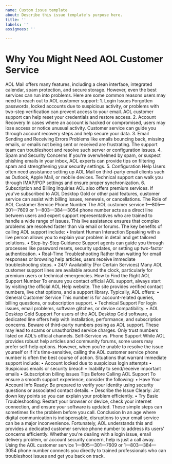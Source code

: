 ```yaml
---
name: Custom issue template
about: Describe this issue template's purpose here.
title: ''
labels: ''
assignees: ''

---
```

<h1>Why You Might Need AOL Customer Service</h1>
<p>AOL Mail offers many features, including a clean interface, integrated calendar, spam protection, and secure storage. However, even the best services can run into problems. Here are some common reasons users may need to reach out to AOL customer support:
1.	Login Issues
Forgotten passwords, locked accounts due to suspicious activity, or problems with two-step verification can prevent access to your email. AOL customer support can help reset your credentials and restore access.
2.	Account Recovery
In cases where an account is hacked or compromised, users may lose access or notice unusual activity. Customer service can guide you through account recovery steps and help secure your data.
3.	Email Sending and Receiving Errors
Problems like emails bouncing back, missing emails, or emails not being sent or received are frustrating. The support team can troubleshoot and resolve such server or configuration issues.
4.	Spam and Security Concerns
If you're overwhelmed by spam, or suspect phishing emails in your inbox, AOL experts can provide tips on filtering spam and strengthening your security settings.
5.	Configuration Help
Users often need assistance setting up AOL Mail on third-party email clients such as Outlook, Apple Mail, or mobile devices. Technical support can walk you through IMAP/POP settings and ensure proper synchronization.
6.	Subscription and Billing Inquiries
AOL also offers premium services. If you’ve subscribed to AOL Desktop Gold or other paid features, customer service can assist with billing issues, renewals, or cancellations.
The Role of AOL Customer Service Phone Number
The AOL customer service 1—805—301—7609 or 1—803—384—3054 phone number acts as a direct line between users and expert support representatives who are trained to handle a wide range of issues. This live assistance ensures that complex problems are resolved faster than via email or forums.
The key benefits of calling AOL support include:
•	Instant Human Interaction
Speaking with a live person allows you to explain your problem in detail and get tailored solutions.
•	Step-by-Step Guidance
Support agents can guide you through processes like password resets, security updates, or setting up two-factor authentication.
•	Real-Time Troubleshooting
Rather than waiting for email responses or browsing help articles, users receive immediate troubleshooting steps.
•	24/7 Availability (For Certain Services)
Many AOL customer support lines are available around the clock, particularly for premium users or technical emergencies.
How to Find the Right AOL Support Number
To ensure you contact official AOL support, always start by visiting the official AOL Help website. The site provides verified contact numbers, live chat options, and a support library.
Typically, AOL offers:
•	General Customer Service
This number is for account-related queries, billing questions, or subscription support.
•	Technical Support
For login issues, email problems, software glitches, or device compatibility.
•	AOL Desktop Gold Support
For users of the AOL Desktop Gold software, a dedicated line offers help with installation, performance, and subscription concerns.
Beware of third-party numbers posing as AOL support. These may lead to scams or unauthorized service charges. Only trust numbers listed on AOL’s official channels.
Self-Service vs. Phone Support
While AOL provides robust help articles and community forums, some users may prefer self-help options. However, when you're unable to resolve the issue yourself or if it's time-sensitive, calling the AOL customer service phone number is often the best course of action.
Situations that warrant immediate support include:
•	Account locked due to suspicious login attempts
•	Suspicious emails or security breach
•	Inability to send/receive important emails
•	Subscription billing issues
Tips Before Calling AOL Support
To ensure a smooth support experience, consider the following:
•	Have Your Account Info Ready: Be prepared to verify your identity using security questions or associated contact details.
•	Describe the Issue Clearly: Jot down key points so you can explain your problem efficiently.
•	Try Basic Troubleshooting: Restart your browser or device, check your internet connection, and ensure your software is updated. These simple steps can sometimes fix the problem before you call.
Conclusion
In an age where digital communication is indispensable, disruptions to your email service can be a major inconvenience. Fortunately, AOL understands this and provides a dedicated customer service phone number to address its users' concerns efficiently. Whether you're dealing with a login issue, email delivery problem, or account security concern, help is just a call away. Using the AOL customer service 1—805—301—7609 or 1—803—384—3054 phone number connects you directly to trained professionals who can troubleshoot issues and get you back on track.
</p>



